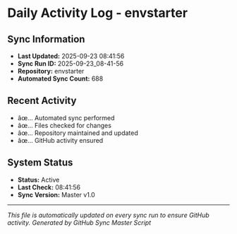 ﻿# Daily Activity Log - envstarter

## Sync Information
- **Last Updated:** 2025-09-23 08:41:56
- **Sync Run ID:** 2025-09-23_08-41-56
- **Repository:** envstarter
- **Automated Sync Count:** 688

## Recent Activity
- âœ… Automated sync performed
- âœ… Files checked for changes
- âœ… Repository maintained and updated
- âœ… GitHub activity ensured

## System Status
- **Status:** Active
- **Last Check:** 08:41:56
- **Sync Version:** Master v1.0

---
*This file is automatically updated on every sync run to ensure GitHub activity.*
*Generated by GitHub Sync Master Script*
